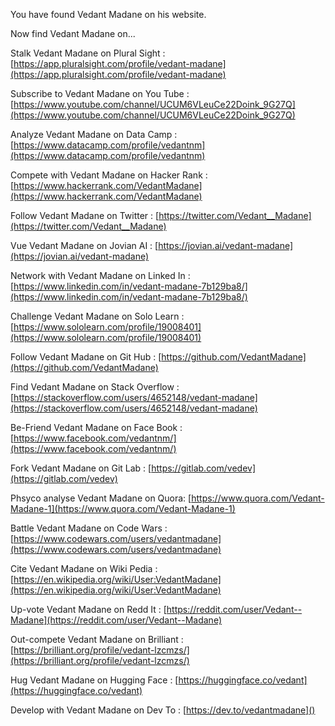 You have found Vedant Madane on his website.

Now find Vedant Madane on...

Stalk Vedant Madane on Plural Sight : [https://app.pluralsight.com/profile/vedant-madane](https://app.pluralsight.com/profile/vedant-madane)

Subscribe to Vedant Madane on You Tube : [https://www.youtube.com/channel/UCUM6VLeuCe22Doink_9G27Q](https://www.youtube.com/channel/UCUM6VLeuCe22Doink_9G27Q)

Analyze Vedant Madane on Data Camp : [https://www.datacamp.com/profile/vedantnm](https://www.datacamp.com/profile/vedantnm)

Compete with Vedant Madane on Hacker Rank : [https://www.hackerrank.com/VedantMadane](https://www.hackerrank.com/VedantMadane)

Follow Vedant Madane on Twitter : [https://twitter.com/Vedant__Madane](https://twitter.com/Vedant__Madane)

Vue Vedant Madane on Jovian AI : [https://jovian.ai/vedant-madane](https://jovian.ai/vedant-madane)

Network with Vedant Madane on Linked In : [https://www.linkedin.com/in/vedant-madane-7b129ba8/](https://www.linkedin.com/in/vedant-madane-7b129ba8/)

Challenge Vedant Madane on Solo Learn : [https://www.sololearn.com/profile/19008401](https://www.sololearn.com/profile/19008401)

Follow Vedant Madane on Git Hub : [https://github.com/VedantMadane](https://github.com/VedantMadane)

Find Vedant Madane on Stack Overflow : [https://stackoverflow.com/users/4652148/vedant-madane](https://stackoverflow.com/users/4652148/vedant-madane)

Be-Friend Vedant Madane on Face Book : [https://www.facebook.com/vedantnm/](https://www.facebook.com/vedantnm/)

Fork Vedant Madane on Git Lab : [https://gitlab.com/vedev](https://gitlab.com/vedev)

Phsyco analyse Vedant Madane on Quora: [https://www.quora.com/Vedant-Madane-1](https://www.quora.com/Vedant-Madane-1)

Battle Vedant Madane on Code Wars : [https://www.codewars.com/users/vedantmadane](https://www.codewars.com/users/vedantmadane)

Cite Vedant Madane on Wiki Pedia : [https://en.wikipedia.org/wiki/User:VedantMadane](https://en.wikipedia.org/wiki/User:VedantMadane)

Up-vote Vedant Madane on Redd It : [https://reddit.com/user/Vedant--Madane](https://reddit.com/user/Vedant--Madane)

Out-compete Vedant Madane on Brilliant : [https://brilliant.org/profile/vedant-lzcmzs/](https://brilliant.org/profile/vedant-lzcmzs/)

Hug Vedant Madane on Hugging Face : [https://huggingface.co/vedant](https://huggingface.co/vedant)

Develop with Vedant Madane on Dev To : [https://dev.to/vedantmadane]()

